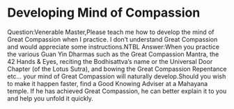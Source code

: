 # Developing Mind of Compassion

Question:Venerable Master,Please teach me how to develop the mind of Great Compassion when I practice. I don’t understand Great Compassion and would appreciate some instructions.​NTBL      Answer:When you practice the various Guan Yin Dharmas such as the Great Compassion Mantra, the 42 Hands & Eyes, reciting the Bodhisattva’s name or the Universal Door Chapter (of the Lotus Sutra), and bowing the Great Compassion Repentance etc… your mind of Great Compassion will naturally develop.​Should you wish to make it happen faster, find a Good Knowing Adviser at a Mahayana temple. If he has achieved Great Compassion, he can better explain it to you and help you unfold it quickly.